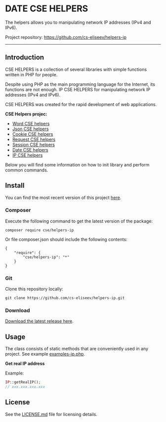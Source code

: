DATE CSE HELPERS
=======

The helpers allows you to manipulating network IP addresses (IPv4 and IPv6).

Project repository: https://github.com/cs-eliseev/helpers-ip

***

## Introduction

CSE HELPERS is a collection of several libraries with simple functions written in PHP for people.

Despite using PHP as the main programming language for the Internet, its functions are not enough. IP CSE HELPERS for manipulating network IP addresses (IPv4 and IPv6).

CSE HELPERS was created for the rapid development of web applications.

**CSE Helpers projec:**
* [Word CSE helpers](https://github.com/cs-eliseev/helpers-word)
* [Json CSE helpers](https://github.com/cs-eliseev/helpers-json)
* [Cookie CSE helpers](https://github.com/cs-eliseev/helpers-cookie)
* [Request CSE helpers](https://github.com/cs-eliseev/helpers-request)
* [Session CSE helpers](https://github.com/cs-eliseev/helpers-session)
* [Date CSE helpers](https://github.com/cs-eliseev/helpers-date)
* [IP CSE helpers](https://github.com/cs-eliseev/helpers-ip)

Below you will find some information on how to init library and perform common commands.

## Install

You can find the most recent version of this project [here](https://github.com/cs-eliseev/helpers-ip).

### Composer

Execute the following command to get the latest version of the package:
```shell
composer require cse/helpers-ip
```

Or file composer.json should include the following contents:
```
{
    "require": {
        "cse/helpers-ip": "*"
    }
}
```

### Git

Clone this repository locally:
```shell
git clone https://github.com/cs-eliseev/helpers-ip.git
```

### Download

[Download the latest release here](https://github.com/cs-eliseev/helpers-ip/archive/master.zip).

## Usage

The class consists of static methods that are conveniently used in any project. See example [examples-ip.php](https://github.com/cs-eliseev/helpers-ip/blob/master/examples/examples-ip.php).

**Get real IP address**

Example:
```php
IP::getRealIP();
// xxx.xxx.xxx.xxx
```


## License

See the [LICENSE.md](https://github.com/cs-eliseev/helpers-ip/blob/master/LICENSE.md) file for licensing details.
